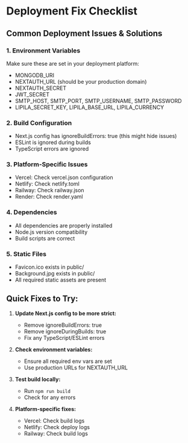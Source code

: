 # Deployment Fix Checklist

## Common Deployment Issues & Solutions

### 1. Environment Variables
Make sure these are set in your deployment platform:
- MONGODB_URI
- NEXTAUTH_URL (should be your production domain)
- NEXTAUTH_SECRET
- JWT_SECRET
- SMTP_HOST, SMTP_PORT, SMTP_USERNAME, SMTP_PASSWORD
- LIPILA_SECRET_KEY, LIPILA_BASE_URL, LIPILA_CURRENCY

### 2. Build Configuration
- Next.js config has ignoreBuildErrors: true (this might hide issues)
- ESLint is ignored during builds
- TypeScript errors are ignored

### 3. Platform-Specific Issues
- Vercel: Check vercel.json configuration
- Netlify: Check netlify.toml
- Railway: Check railway.json
- Render: Check render.yaml

### 4. Dependencies
- All dependencies are properly installed
- Node.js version compatibility
- Build scripts are correct

### 5. Static Files
- Favicon.ico exists in public/
- Background.jpg exists in public/
- All required static assets are present

## Quick Fixes to Try:

1. **Update Next.js config to be more strict:**
   - Remove ignoreBuildErrors: true
   - Remove ignoreDuringBuilds: true
   - Fix any TypeScript/ESLint errors

2. **Check environment variables:**
   - Ensure all required env vars are set
   - Use production URLs for NEXTAUTH_URL

3. **Test build locally:**
   - Run `npm run build`
   - Check for any errors

4. **Platform-specific fixes:**
   - Vercel: Check build logs
   - Netlify: Check deploy logs
   - Railway: Check build logs
